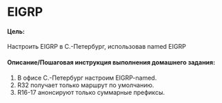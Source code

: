 # EIGRP



#### Цель:

Настроить EIGRP в С.-Петербург, использовав named EIGRP

#### Описание/Пошаговая инструкция выполнения домашнего задания:

1. В офисе С.-Петербург настроим EIGRP-named.
2. R32 получает только маршрут по умолчанию.
3. R16-17 анонсируют только суммарные префиксы.
